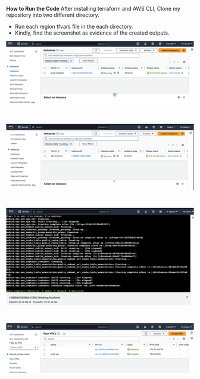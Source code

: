 **How to Run the Code**
After installing terraform and AWS CLI, Clone my repository into two different directory.

- Run each region tfvars file in the each directory.
- Kindly, find the screenshot as evidence of the created outputs.

![ ](Screenshots/eu-central-1.png)

<br>

![ ](Screenshots/eu-west-1.png)

<br>

![ ](Screenshots/terraform-image-completed.png)

<br>

![ ](Screenshots/VPc_Eu-central-1.png)
